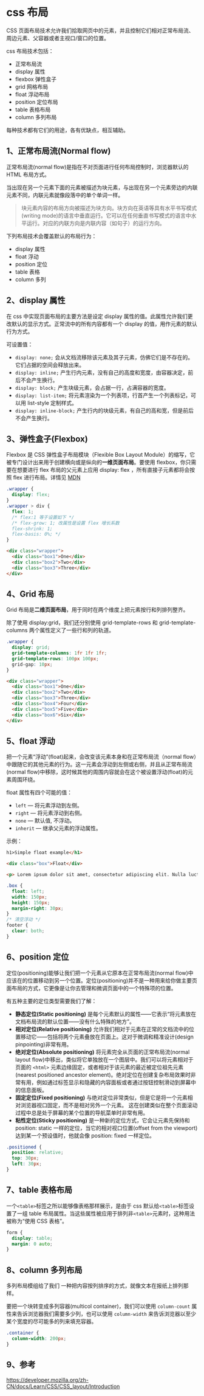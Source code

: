 # css 布局

CSS 页面布局技术允许我们拾取网页中的元素，并且控制它们相对正常布局流、周边元素、父容器或者主视口/窗口的位置。

css 布局技术包括：

- 正常布局流
- display 属性
- flexbox 弹性盒子
- grid 网格布局
- float 浮动布局
- position 定位布局
- table 表格布局
- column 多列布局

每种技术都有它们的用途，各有优缺点，相互辅助。

## 1、正常布局流(Normal flow)

正常布局流(normal flow)是指在不对页面进行任何布局控制时，浏览器默认的 HTML 布局方式。

当出现在另一个元素下面的元素被描述为块元素，与出现在另一个元素旁边的内联元素不同，内联元素就像段落中的单个单词一样。

> 块元素内容的布局方向被描述为块方向。块方向在英语等具有水平书写模式(writing mode)的语言中垂直运行。它可以在任何垂直书写模式的语言中水平运行。对应的内联方向是内联内容（如句子）的运行方向。

下列布局技术会覆盖默认的布局行为：

- display 属性
- float 浮动
- position 定位
- table 表格
- column 多列

## 2、display 属性

在 css 中实现页面布局的主要方法是设定 display 属性的值。此属性允许我们更改默认的显示方式。正常流中的所有内容都有一个 display 的值，用作元素的默认行为方式。

可设置值：

- `display: none;` 会从文档流移除该元素及其子元素，仿佛它们是不存在的。它们占据的空间会释放出来。
- `display: inline;` 产生行内元素，没有自己的高度和宽度，由容器决定，前后不会产生换行。
- `display: block;` 产生块级元素，会占据一行，占满容器的宽度。
- `display: list-item;` 将元素渲染为一个列表项，行首产生一个列表标记，可以用 list-style 定制样式。
- `display: inline-block;` 产生行内的块级元素，有自己的高和宽，但是前后不会产生换行。

## 3、弹性盒子(Flexbox)

Flexbox 是 CSS 弹性盒子布局模块（Flexible Box Layout Module）的缩写，它被专门设计出来用于创建横向或是纵向的**一维页面布局**。要使用 flexbox，你只需要在想要进行 flex 布局的父元素上应用 display: flex ，所有直接子元素都将会按照 flex 进行布局。详情见 [MDN](https://developer.mozilla.org/zh-CN/docs/Learn/CSS/CSS_layout/Flexbox)

```css
.wrapper {
  display: flex;
}
.wrapper > div {
  flex: 1;
  /* flex:1 等于设置如下 */
  /* flex-grow: 1; 改属性是设置 flex 增长系数
  flex-shrink: 1;
  flex-basis: 0%; */
}
```

```html
<div class="wrapper">
  <div class="box1">One</div>
  <div class="box2">Two</div>
  <div class="box3">Three</div>
</div>
```

## 4、Grid 布局

Grid 布局是**二维页面布局**，用于同时在两个维度上把元素按行和列排列整齐。

除了使用 display:grid，我们还分别使用 grid-template-rows 和 grid-template-columns 两个属性定义了一些行和列的轨道。

```css
.wrapper {
  display: grid;
  grid-template-columns: 1fr 1fr 1fr;
  grid-template-rows: 100px 100px;
  grid-gap: 10px;
}
```

```html
<div class="wrapper">
  <div class="box1">One</div>
  <div class="box2">Two</div>
  <div class="box3">Three</div>
  <div class="box4">Four</div>
  <div class="box5">Five</div>
  <div class="box6">Six</div>
</div>
```

## 5、float 浮动

把一个元素“浮动”(float)起来，会改变该元素本身和在正常布局流（normal flow）中跟随它的其他元素的行为。这一元素会浮动到左侧或右侧，并且从正常布局流(normal flow)中移除，这时候其他的周围内容就会在这个被设置浮动(float)的元素周围环绕。

float 属性有四个可能的值：

- `left` — 将元素浮动到左侧。
- `right` — 将元素浮动到右侧。
- `none` — 默认值, 不浮动。
- `inherit` — 继承父元素的浮动属性。

示例：

```html
h1>Simple float example</h1>

<div class="box">Float</div>

<p> Lorem ipsum dolor sit amet, consectetur adipiscing elit. Nulla luctus aliquam dolor, eu lacinia lorem placerat vulputate. Duis felis orci, pulvinar id metus ut, rutrum luctus orci. Cras porttitor imperdiet nunc, at ultricies tellus laoreet sit amet. Sed auctor cursus massa at porta. Integer ligula ipsum, tristique sit amet orci vel, viverra egestas ligula. Curabitur vehicula tellus neque, ac ornare ex malesuada et. In vitae convallis lacus. Aliquam erat volutpat. Suspendisse ac imperdiet turpis. Aenean finibus sollicitudin eros pharetra congue. Duis ornare egestas augue ut luctus. Proin blandit quam nec lacus varius commodo et a urna. Ut id ornare felis, eget fermentum sapien.</p>
```

```css
.box {
  float: left;
  width: 150px;
  height: 150px;
  margin-right: 30px;
}
/* 清空浮动 */
footer {
  clear: both;
}
```

## 6、position 定位

定位(positioning)能够让我们把一个元素从它原本在正常布局流(normal flow)中应该在的位置移动到另一个位置。定位(positioning)并不是一种用来给你做主要页面布局的方式，它更像是让你去管理和微调页面中的一个特殊项的位置。

有五种主要的定位类型需要我们了解：

- **静态定位(Static positioning)** 是每个元素默认的属性——它表示“将元素放在文档布局流的默认位置——没有什么特殊的地方”。
- **相对定位(Relative positioning)** 允许我们相对于元素在正常的文档流中的位置移动它——包括将两个元素叠放在页面上。这对于微调和精准设计(design pinpointing)非常有用。
- **绝对定位(Absolute positioning)** 将元素完全从页面的正常布局流(normal layout flow)中移出，类似将它单独放在一个图层中。我们可以将元素相对于页面的 `<html>` 元素边缘固定，或者相对于该元素的最近被定位祖先元素(nearest positioned ancestor element)。绝对定位在创建复杂布局效果时非常有用，例如通过标签显示和隐藏的内容面板或者通过按钮控制滑动到屏幕中的信息面板。
- **固定定位(Fixed positioning)** 与绝对定位非常类似，但是它是将一个元素相对浏览器视口固定，而不是相对另外一个元素。 这在创建类似在整个页面滚动过程中总是处于屏幕的某个位置的导航菜单时非常有用。
- **粘性定位(Sticky positioning)** 是一种新的定位方式，它会让元素先保持和 position: static 一样的定位，当它的相对视口位置(offset from the viewport)达到某一个预设值时，他就会像 position: fixed 一样定位。

```css
.positioned {
  position: relative;
  top: 30px;
  left: 30px;
}
```

## 7、table 表格布局

一个`<table>`标签之所以能够像表格那样展示，是由于 css 默认给`<table>`标签设置了一组 table 布局属性。当这些属性被应用于排列非`<table>`元素时，这种用法被称为“使用 CSS 表格”。

```css
form {
  display: table;
  margin: 0 auto;
}
```

## 8、column 多列布局

多列布局模组给了我们 一种把内容按列排序的方式，就像文本在报纸上排列那样。

要把一个块转变成多列容器(multicol container)，我们可以使用 `column-count` 属性来告诉浏览器我们需要多少列，也可以使用 `column-width` 来告诉浏览器以至少某个宽度的尽可能多的列来填充容器。

```css
.container {
  column-width: 200px;
}
```

## 9、参考

https://developer.mozilla.org/zh-CN/docs/Learn/CSS/CSS_layout/Introduction
